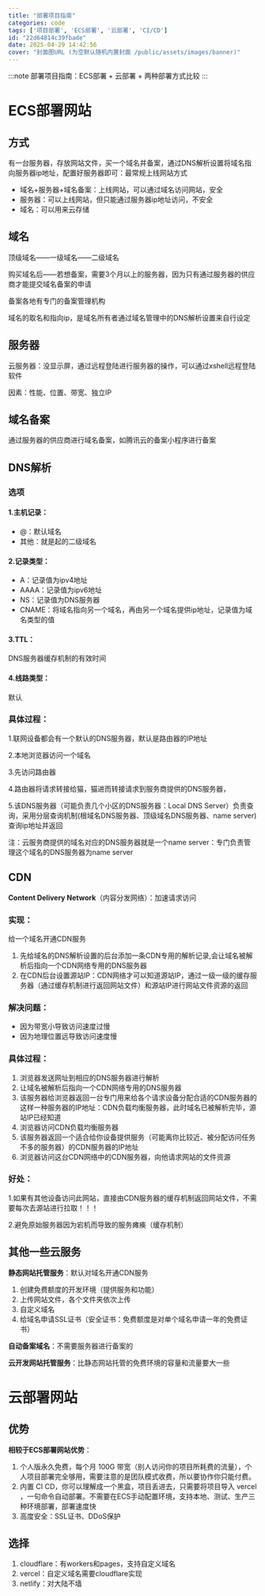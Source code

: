 ```yaml
---
title: "部署项目指南"
categories: code
tags: ['项目部署', 'ECS部署', '云部署', 'CI/CD']
id: "22d64814c39fbade"
date: 2025-04-29 14:42:56
cover: "封面图URL (为空默认随机内置封面 /public/assets/images/banner)"
---
```


:::note
部署项目指南：ECS部署 + 云部署 + 两种部署方式比较
:::

# ECS部署网站

## 方式

有一台服务器，存放网站文件，买一个域名并备案，通过DNS解析设置将域名指向服务器ip地址，配置好服务器即可：最常规上线网站方式

- 域名+服务器+域名备案：上线网站，可以通过域名访问网站，安全
- 服务器：可以上线网站，但只能通过服务器ip地址访问，不安全
- 域名：可以用来云存储

## 域名

顶级域名——一级域名——二级域名

购买域名后——若想备案，需要3个月以上的服务器，因为只有通过服务器的供应商才能提交域名备案的申请

备案各地有专门的备案管理机构

域名的取名和指向ip，是域名所有者通过域名管理中的DNS解析设置来自行设定

## 服务器

云服务器：没显示屏，通过远程登陆进行服务器的操作，可以通过xshell远程登陆软件

因素：性能、位置、带宽、独立IP

## 域名备案

通过服务器的供应商进行域名备案，如腾讯云的备案小程序进行备案

## DNS解析

### 选项

#### 1.主机记录：

- @：默认域名
- 其他：就是起的二级域名

#### 2.记录类型：

- A：记录值为ipv4地址
- AAAA：记录值为ipv6地址
- NS：记录值为DNS服务器
- CNAME：将域名指向另一个域名，再由另一个域名提供ip地址，记录值为域名类型的值

#### 3.TTL：

DNS服务器缓存机制的有效时间

#### 4.线路类型：

默认

### 具体过程：

1.联网设备都会有一个默认的DNS服务器，默认是路由器的IP地址

2.本地浏览器访问一个域名

3.先访问路由器

4.路由器将请求转接给猫，猫进而转接请求到服务商提供的DNS服务器，

5.该DNS服务器（可能负责几个小区的DNS服务器：Local DNS Server）负责查询，采用分层查询机制(根域名DNS服务器、顶级域名DNS服务器、name server)查询ip地址并返回

注：云服务商提供的域名对应的DNS服务器就是一个name server：专门负责管理这个域名的DNS服务器为name server

## CDN

**Content Delivery Network**（内容分发网络）：加速请求访问

### 实现：

给一个域名开通CDN服务

1. 先给域名的DNS解析设置的后台添加一条CDN专用的解析记录,会让域名被解析后指向一个CDN网络专用的DNS服务器
2. 在CDN后台设置源站IP：CDN网络才可以知道源站IP，通过一级一级的缓存服务器（通过缓存机制进行返回网站文件）和源站IP进行网站文件资源的返回

### 解决问题：

- 因为带宽小导致访问速度过慢
- 因为地理位置远导致访问速度慢

### 具体过程：

1. 浏览器发送网址到相应的DNS服务器进行解析
2. 让域名被解析后指向一个CDN网络专用的DNS服务器
3. 该服务器给浏览器返回一台专门用来给各个请求设备分配合适的CDN服务器的这样一种服务器的IP地址：CDN负载均衡服务器，此时域名已被解析完毕，源站IP已经知道
4. 浏览器访问CDN负载均衡服务器
5. 该服务器返回一个适合给你设备提供服务（可能离你比较近、被分配访问任务不多的服务器）的CDN服务器的IP地址
6. 浏览器访问这台CDN网络中的CDN服务器，向他请求网站的文件资源

### 好处：

1.如果有其他设备访问此网站，直接由CDN服务器的缓存机制返回网站文件，不需要每次去源站进行拉取！！！

2.避免原始服务器因为宕机而导致的服务瘫痪（缓存机制）

## 其他一些云服务

**静态网站托管服务**：默认对域名开通CDN服务

1. 创建免费额度的开发环境（提供服务和功能）
2. 上传网站文件，各个文件夹依次上传
3. 自定义域名
4. 给域名申请SSL证书（安全证书：免费额度是对单个域名申请一年的免费证书）

**自动备案域名**：不需要服务器进行备案的

**云开发网站托管服务**：比静态网站托管的免费环境的容量和流量要大一些

# 云部署网站

## 优势

**相较于ECS部署网站优势**：

1. 个人版永久免费，每个月 100G 带宽（别人访问你的项目所耗费的流量），个人项目部署完全够用，需要注意的是团队模式收费，所以要协作你只能付费。
2. 内置 CI CD，你可以理解成一个黑盒，项目丢进去，只需要将项目导入 vercel ，一句命令自动部署。不需要在ECS手动配置环境，支持本地、测试、生产三种环境部署，部署速度快
3. 高度安全：SSL证书、DDoS保护

## 选择

1. cloudflare：有workers和pages，支持自定义域名
2. vercel：自定义域名需要cloudflare实现
3. netlify：对大陆不墙